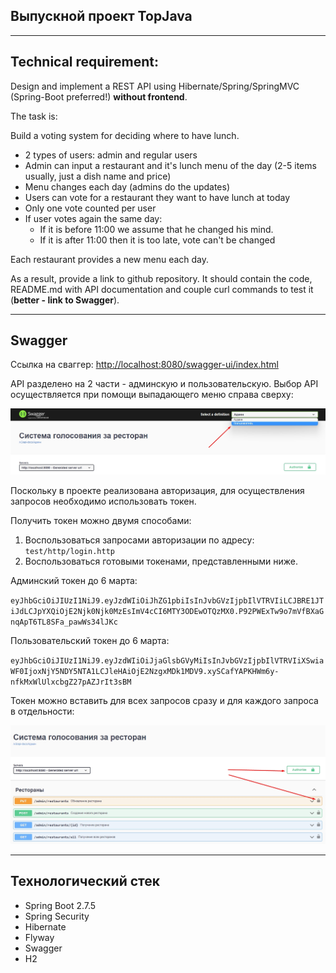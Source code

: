 ## Выпускной проект TopJava

-----------------------------
##  Technical requirement:
Design and implement a REST API using Hibernate/Spring/SpringMVC (Spring-Boot preferred!) **without frontend**.

The task is:

Build a voting system for deciding where to have lunch.

* 2 types of users: admin and regular users
* Admin can input a restaurant and it's lunch menu of the day (2-5 items usually, just a dish name and price)
* Menu changes each day (admins do the updates)
* Users can vote for a restaurant they want to have lunch at today
* Only one vote counted per user
* If user votes again the same day:
    - If it is before 11:00 we assume that he changed his mind.
    - If it is after 11:00 then it is too late, vote can't be changed

Each restaurant provides a new menu each day.

As a result, provide a link to github repository. It should contain the code, README.md with API documentation and couple curl commands to test it (**better - link to Swagger**).

-----------------------------

## Swagger

Ссылка на сваггер:
[http://localhost:8080/swagger-ui/index.html](http://localhost:8080/swagger-ui/index.html)

API разделено на 2 части - админскую и пользовательскую. Выбор API осуществляется при помощи выпадающего меню справа сверху:

![Выбор сваггера](readme-resources/profiles-swagger.jpg)

Поскольку в проекте реализована авторизация, для осуществления запросов необходимо использовать токен.

Получить токен можно двумя способами:
1. Воспользоваться запросами авторизации по адресу: `test/http/login.http`
2. Воспользоваться готовыми токенами, представленными ниже.

Админский токен до 6 марта:

`eyJhbGciOiJIUzI1NiJ9.eyJzdWIiOiJhZG1pbiIsInJvbGVzIjpbIlVTRVIiLCJBRE1JTiJdLCJpYXQiOjE2Njk0Njk0MzEsImV4cCI6MTY3ODEwOTQzMX0.P92PWExTw9o7mVfBXaGnqApT6TL8SFa_pawWs34lJKc`

Пользовательский токен до 6 марта:

`eyJhbGciOiJIUzI1NiJ9.eyJzdWIiOiJjaGlsbGVyMiIsInJvbGVzIjpbIlVTRVIiXSwiaWF0IjoxNjY5NDY5NTA1LCJleHAiOjE2NzgxMDk1MDV9.xySCafYAPKHWm6y-nfkMxWlUlxcbgZ27pAZJrIt3sBM`

Токен можно вставить для всех запросов сразу и для каждого запроса в отдельности:

![Куда вставить токен](readme-resources/insert-token.jpg)

-----------------------------

## Технологический стек

* Spring Boot 2.7.5
* Spring Security
* Hibernate
* Flyway
* Swagger
* H2